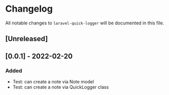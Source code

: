# Changelog

All notable changes to `laravel-quick-logger` will be documented in this file.

## [Unreleased]

## [0.0.1] - 2022-02-20

### Added

-   Test: can create a note via Note model
-   Test: can create a note via QuickLogger class
